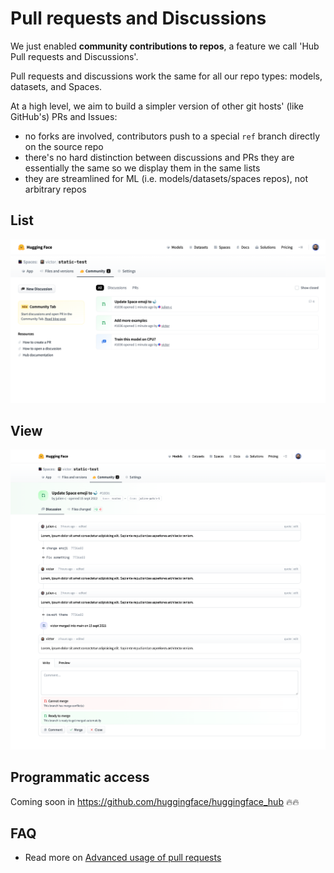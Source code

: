 # Pull requests and Discussions

We just enabled **community contributions to repos**, a feature we call 'Hub Pull requests and Discussions'.

Pull requests and discussions work the same for all our repo types: models, datasets, and Spaces.

At a high level, we aim to build a simpler version of other git hosts' (like GitHub's) PRs and Issues:
- no forks are involved, contributors push to a special `ref` branch directly on the source repo
- there's no hard distinction between discussions and PRs they are essentially the same so we display them in the same lists
- they are streamlined for ML (i.e. models/datasets/spaces repos), not arbitrary repos

## List

![](../assets/hub/discussions-list.png)

## View

![](../assets/hub/discussions-view.png)

## Programmatic access

Coming soon in https://github.com/huggingface/huggingface_hub 🔥🔥

## FAQ

- Read more on [Advanced usage of pull requests](./repositories-pull-requests-advanced.md)
